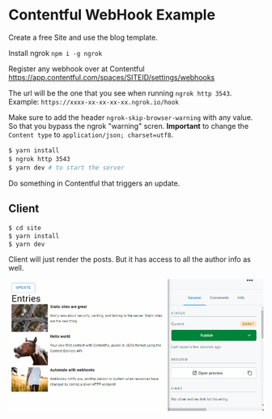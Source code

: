 # Contentful WebHook Example

Create a free Site and use the blog template.

Install ngrok `npm i -g ngrok`

Register any webhook over at Contentful https://app.contentful.com/spaces/SITEID/settings/webhooks

The url will be the one that you see when running `ngrok http 3543`. Example: `https://xxxx-xx-xx-xx-xx.ngrok.io/hook`

Make sure to add the header `ngrok-skip-browser-warning` with any value. So that you bypass the ngrok "warning" scren.
**Important** to change the `Content type` to `application/json; charset=utf8`.

```bash
$ yarn install
$ ngrok http 3543
$ yarn dev # to start the server
```

Do something in Contentful that triggers an update.

## Client

```
$ cd site
$ yarn install
$ yarn dev
```

Client will just render the posts. But it has access to all the author info as well.

![Example](./example.gif)
